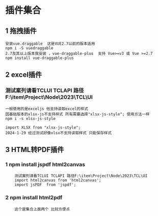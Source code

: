 # 插件集合


## 1 拖拽插件
    安装vue.draggable  这是VUE2.7以前的版本适用
    npm i -S vuedraggable
    2.7及其以上版本我安装 ，vue-draggable-plus  支持 Vue>=v3 或 Vue >=2.7 
    npm install vue-draggable-plus
## 2 excel插件
### 测试案列请看TCLUI TCLAPI 路径F:\item\Project\Node\2023\TCL\UI
    一般使用的是exceljs 他支持读取excel的样式
    因基础版本的xlsx-js不支持样式 所有需要选择"xlsx-js-style"; 使用方法一样  
    npm i -s xlsx-js-style
    
    import XLSX from "xlsx-js-style";
    2024-1-29 经过测试好像xlsx不支持读取样式 只能保存样式
## 3 HTML转PDF插件
### 1 npm install jspdf html2canvas
        测试案列请看TCLUI TCLAPI 路径F:\item\Project\Node\2023\TCL\UI
        import html2canvas from 'html2canvas';
        import jsPDF  from 'jspdf';
### 2 npm install  html2pdf
        这个是集合上面两个 比较方便点